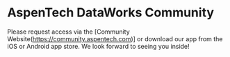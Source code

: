 # AspenTech DataWorks Community

Please request access via the [Community Website(https://community.aspentech.com)] or download our app from the iOS or Android app store. We look forward to seeing you inside!

